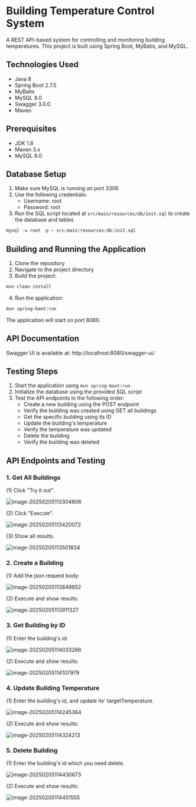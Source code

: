 # Building Temperature Control System

A REST API-based system for controlling and monitoring building temperatures. This project is built using Spring Boot, MyBatis, and MySQL.

## Technologies Used

- Java 8
- Spring Boot 2.7.5
- MyBatis
- MySQL 8.0
- Swagger 3.0.0
- Maven

## Prerequisites

- JDK 1.8
- Maven 3.x
- MySQL 8.0

## Database Setup

1. Make sure MySQL is running on port 3306
2. Use the following credentials:
   - Username: root
   - Password: root
3. Run the SQL script located at `src/main/resources/db/init.sql` to create the database and tables

```sql
mysql -u root -p < src/main/resources/db/init.sql
```

## Building and Running the Application

1. Clone the repository
2. Navigate to the project directory
3. Build the project:
```bash
mvn clean install
```
4. Run the application:
```bash
mvn spring-boot:run
```

The application will start on port 8080.

## API Documentation

Swagger UI is available at: http://localhost:8080/swagger-ui/

## Testing Steps

1. Start the application using `mvn spring-boot:run`
2. Initialize the database using the provided SQL script
3. Test the API endpoints in the following order:
   - Create a new building using the POST endpoint
   - Verify the building was created using GET all buildings
   - Get the specific building using its ID
   - Update the building's temperature
   - Verify the temperature was updated
   - Delete the building
   - Verify the building was deleted

## API Endpoints and Testing

### 1. Get All Buildings

(1) Click "Try it out".

![image-20250205113304806](.\screent\image-20250205113304806.png)

(2) Click "Execute".

![image-20250205113420072](.\screent\image-20250205113420072.png)

(3) Show all results.

![image-20250205113501834](.\screent\image-20250205113501834.png)



### 2. Create a Building

(1) Add the json request body:

![image-20250205113849652](.\screent\image-20250205113849652.png)

(2) Execute and show results:

![image-20250205113911327](.\screent\image-20250205113911327.png)





### 3. Get Building by ID

(1) Enter the building's id:

![image-20250205114033266](.\screent\image-20250205114033266.png)

(2) Execute and show results:

![image-20250205114107979](.\screent\image-20250205114107979.png)

### 4. Update Building Temperature

(1) Enter the building's id, and update its' targetTemperature.

![image-20250205114245364](.\screent\image-20250205114245364.png)

(2) Execute and show results:

![image-20250205114324213](.\screent\image-20250205114324213.png)

### 5. Delete Building

(1) Enter the building's id which you need delete.

![image-20250205114430673](.\screent\image-20250205114430673.png)

(2) Execute and show results:

![image-20250205114451555](.\screent\image-20250205114451555.png)

